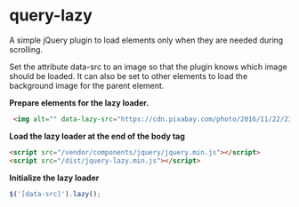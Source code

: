 # query-lazy

A simple jQuery plugin to load elements only when they are needed during scrolling.

Set the attribute data-src to an image so that the plugin knows which image should be loaded. It can also be set to other elements to load the background image for the parent element.

**Prepare elements for the lazy loader.**
```html
 <img alt="" data-lazy-src="https://cdn.pixabay.com/photo/2016/11/22/23/12/beach-1851101_960_720.jpg"  src=""/>
```
**Load the lazy loader at the end of the body tag**
```html
<script src="/vendor/components/jquery/jquery.min.js"></script>
<script src="/dist/jquery-lazy.min.js"></script>
```

**Initialize the lazy loader**
```js
$('[data-src]').lazy();
```

